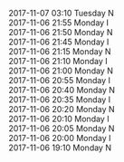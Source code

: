 2017-11-07 03:10 Tuesday  N  
2017-11-06 21:55 Monday  I  
2017-11-06 21:50 Monday  N  
2017-11-06 21:45 Monday  I  
2017-11-06 21:15 Monday  N  
2017-11-06 21:10 Monday  I  
2017-11-06 21:00 Monday  N  
2017-11-06 20:55 Monday  I  
2017-11-06 20:40 Monday  N  
2017-11-06 20:35 Monday  I  
2017-11-06 20:20 Monday  N  
2017-11-06 20:10 Monday  I  
2017-11-06 20:05 Monday  N  
2017-11-06 20:00 Monday  I  
2017-11-06 19:10 Monday  N  
